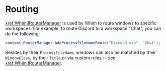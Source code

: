# Routing

<xref:Whim.IRouterManager> is used by Whim to route windows to specific workspaces. For example, to route Discord to a workspace "Chat", you can do the following:

```csharp
context.RouterManager.AddProcessFileNameRoute("Discord.exe", "Chat");
```

Besides by their `ProcessFileName`, windows can also be matched by their `WindowClass`, by their `Title` or via custom rules -- see <xref:Whim.IRouterManager>.

